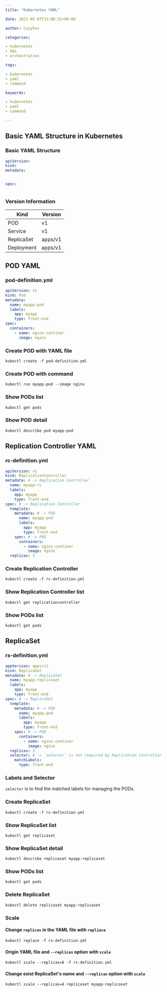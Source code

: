 ```yaml
---
title: "Kubernetes YAML"

date: 2021-05-07T13:08:31+09:00

author: CozyFex

categories:

- kubernetes
- k8s
- orchestration

tags:

- kubernetes
- yaml
- command

keywords:

- kubernetes
- yaml
- command

---
```


## Basic YAML Structure in Kubernetes

### Basic YAML Structure

```yaml
apiVersion:
kind:
metadata:


spec:



```

### Version Information

| Kind       | Version |
| ---------- | ------- |
| POD        | v1      |
| Service    | v1      |
| ReplicaSet | apps/v1 |
| Deployment | apps/v1 |

## POD YAML

### pod-definition.yml

```yaml
apiVersion: v1
kind: Pod
metadata:
  name: myapp-pod
  labels:
    app: myapp
    type: front-end
spec:
  containers:
    - name: nginx-continer
      image: nginx
```

### Create POD with YAML file

```shell
kubectl create -f pod-definition.yml
```

### Create POD with command

```shell
kubectl run myapp-pod --image nginx
```

### Show PODs list

```shell
kubectl get pods
```

### Show POD detail

```shell
kubectl describe pod myapp-pod
```

## Replication Controller YAML

### rc-definition.yml

```yaml
apiVersion: v1
kind: ReplicationController
metadata: # -> Replication Controller
  name: myapp-rc
  labels:
    app: myapp
    type: front-end
spec: # -> Replication Controller
  template:
    metadata: # -> POD
      name: myapp-pod
      labels:
        app: myapp
        type: front-end
    spec: # -> POD
      containers:
        - name: nginx-continer
          image: nginx
  replicas: 3
```

### Create Replication Controller

```shell
kubectl create -f rc-definition.yml
```

### Show Replication Controller list

```shell
kubectl get replicationcontroller
```

### Show PODs list

```shell
kubectl get pods
```

## ReplicaSet

### rs-definition.yml

```yaml
appVersion: apps/v1
kind: ReplicaSet
metadata: # -> ReplicaSet
  name: myapp-replicaset
  labels:
    app: myapp
    type: front-end
spec: # -> ReplicaSet
  template:
    metadata: # -> POD
      name: myapp-pod
      labels:
        app: myapp
        type: front-end
    spec: # -> POD
      containers:
        - name: nginx-continer
          image: nginx
  replicas: 3
  selector: # -> `selector` is not required by Replication Controller
    matchLabels:
      type: front-end
```

### Labels and Selector

`selector` is to find the matched labels for managing the PODs.

### Create ReplicaSet

```shell
kubectl create -f rs-definition.yml
```

### Show ReplicaSet list

```shell
kubectl get replicaset
```

### Show ReplicaSet detail

```shell
kubectl describe replicaset myapp-replicaset
```

### Show PODs list

```shell
kubectl get pods
```

### Delete ReplicaSet

```shell
kubectl delete replicaset myapp-replicaset
```

### Scale

#### Change `replicas` in the YAML file with `repliace`

```shell
kubectl replace -f rs-definition.yml
```

#### Origin YAML file and `--replicas` option with `scale`

```shell
kubectl scale --replicas=6 -f rs-definition.yml
```

#### Change exist ReplicaSet's name and `--replicas` option with `scale`

```shell
kubectl scale --replicas=6 replicaset myapp-replicaset
```

